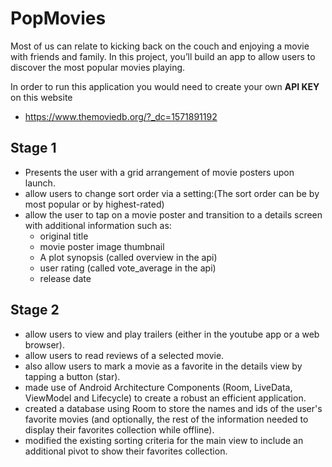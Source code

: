 # PopMovies 
Most of us can relate to kicking back on the couch and enjoying a movie with friends and family. In this project, you’ll build an app to allow users to discover the most popular movies playing.

In order to run this application you would need to create your own **API KEY** on this website 
 * https://www.themoviedb.org/?_dc=1571891192
## Stage 1
- Presents the user with a grid arrangement of movie posters upon launch.
- allow users to change sort order via a setting:(The sort order can be by most popular or by highest-rated)
- allow the user to tap on a movie poster and transition to a details screen with additional information such as:
  * original title
  * movie poster image thumbnail
  * A plot synopsis (called overview in the api)
  * user rating (called vote_average in the api)
  * release date
## Stage 2
- allow users to view and play trailers (either in the youtube app or a web browser).
- allow users to read reviews of a selected movie.
- also allow users to mark a movie as a favorite in the details view by tapping a button (star).
- made use of Android Architecture Components (Room, LiveData, ViewModel and Lifecycle) to create a robust an efficient application.
- created a database using Room to store the names and ids of the user's favorite movies (and optionally, the rest of the information needed to display their favorites collection while offline).
- modified the existing sorting criteria for the main view to include an additional pivot to show their favorites collection.
